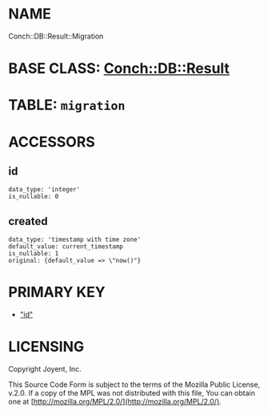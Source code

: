# NAME

Conch::DB::Result::Migration

# BASE CLASS: [Conch::DB::Result](../modules/Conch::DB::Result)

# TABLE: `migration`

# ACCESSORS

## id

```
data_type: 'integer'
is_nullable: 0
```

## created

```
data_type: 'timestamp with time zone'
default_value: current_timestamp
is_nullable: 1
original: {default_value => \"now()"}
```

# PRIMARY KEY

- ["id"](#id)

# LICENSING

Copyright Joyent, Inc.

This Source Code Form is subject to the terms of the Mozilla Public License,
v.2.0. If a copy of the MPL was not distributed with this file, You can obtain
one at [http://mozilla.org/MPL/2.0/](http://mozilla.org/MPL/2.0/).
